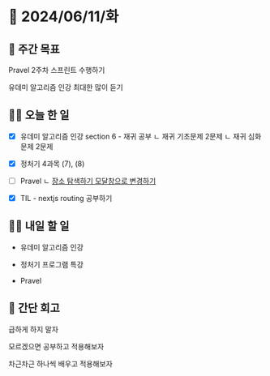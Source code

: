 # 📅 2024/06/11/화

## 🚀 주간 목표

Pravel 2주차 스프린트 수행하기

유데미 알고리즘 인강 최대한 많이 듣기

## 💪🏻 오늘 한 일

- [x] 유데미 알고리즘 인강 section 6 - 재귀 공부
ㄴ 재귀 기초문제 2문제
ㄴ 재귀 심화문제 2문제

- [x] 정처기 4과목 (7), (8)

- [ ] Pravel 
  ㄴ [장소 탐색하기 모달창으로 변경하기]()

- [x] TIL - nextjs routing 공부하기

## 🫵🏻 내일 할 일

- 유데미 알고리즘 인강

- 정처기 프로그램 특강

- Pravel 



## 👀 간단 회고

급하게 하지 말자

모르겠으면 공부하고 적용해보자

차근차근 하나씩 배우고 적용해보자 